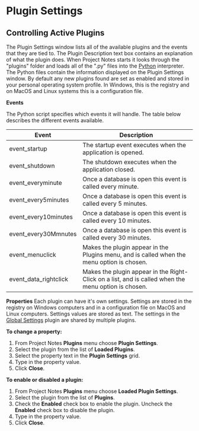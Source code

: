 # Plugin Settings

## Controlling Active Plugins

The Plugin Settings window lists all of the available plugins and the events that they are tied to. The Plugin Description text box contains an explanation of what the plugin does. When Project Notes starts it looks through the "plugins" folder and loads all of the ".py" files into the [Python](<http://www.python.org>) interpreter. The Python files contain the information displayed on the Plugin Settings window. By default any new plugins found are set as enabled and stored in your personal operating system profile. In Windows, this is the registry and on MacOS and Linux systems this is a configuration file.

**Events**

The Python script specifies which events it will handle. The table below describes the different events available.

| **Event** | **Description** |
| --- | --- |
| event\_startup | The startup event executes when the application is opened. |
| event\_shutdown | The shutdown executes when the application closed. |
| event\_everyminute | Once a database is open this event is called every minute. |
| event\_every5minutes | Once a database is open this event is called every 5 minutes. |
| event\_every10minutes | Once a database is open this event is called every 10 minutes. |
| event\_every30Mmnutes | Once a database is open this event is called every 30 minutes. |
| event\_menuclick | Makes the plugin appear in the Plugins menu, and is called when the menu option is chosen. |
| event\_data\_rightclick | Makes the plugin appear in the Right-Click on a list, and is called when the menu option is chosen. |

**Properties**
Each plugin can have it's own settings. Settings are stored in the registry on Windows computers and in a configuration file on MacOS and Linux computers. Settings values are stored as text. The settings in the [Global Settings](<Global Settings Plugin>) plugin are shared by multiple plugins.

**To change a property:**
1. From Project Notes **Plugins** menu choose **Plugin Settings**.
2. Select the plugin from the list of **Loaded Plugins**.
3. Select the property text in the **Plugin Settings** grid.
4. Type in the property value.
5. Click **Close**.

**To enable or disabled a plugin:**
1. From Project Notes **Plugins** menu choose **Loaded Plugin Settings**.
2. Select the plugin from the list of **Plugins**.
3. Check the **Enabled** check box to enable the plugin. Uncheck the **Enabled** check box to disable the plugin.
4. Type in the property value.
5. Click **Close**.